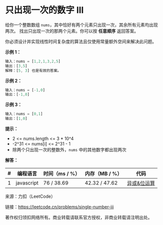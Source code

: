 # 只出现一次的数字 III

给你一个整数数组 `nums`，其中恰好有两个元素只出现一次，其余所有元素均出现两次。 找出只出现一次的那两个元素。你可以按 **任意顺序** 返回答案。

你必须设计并实现线性时间复杂度的算法且仅使用常量额外空间来解决此问题。

**示例 1：**

``` javascript
输入：nums = [1,2,1,3,2,5]
输出：[3,5]
解释：[5, 3] 也是有效的答案。
```

**示例 2：**

``` javascript
输入：nums = [-1,0]
输出：[-1,0]
```

**示例 3：**

``` javascript
输入：nums = [0,1]
输出：[1,0]
```

**提示：**

- 2 <= nums.length <= 3 * 10^4
- -2^31 <= nums[i] <= 2^31 - 1
- 除两个只出现一次的整数外，`nums` 中的其他数字都出现两次

**解答：**

**#**|**编程语言**|**时间（ms / %）**|**内存（MB / %）**|**代码**
--|--|--|--|--
1|javascript|76 / 38.69|42.32 / 47.62|[异或&位运算](./javascript/ac_v1.js)

来源：力扣（LeetCode）

链接：https://leetcode.cn/problems/single-number-iii

著作权归领扣网络所有。商业转载请联系官方授权，非商业转载请注明出处。
